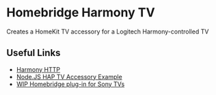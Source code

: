 # Homebridge Harmony TV

Creates a HomeKit TV accessory for a Logitech Harmony-controlled TV

## Useful Links

- [Harmony HTTP](https://github.com/smockle/harmony-http)
- [Node.JS HAP TV Accessory Example](https://github.com/KhaosT/HAP-NodeJS/blob/master/accessories/TV_accessory.js)
- [WIP Homebridge plug-in for Sony TVs](https://github.com/arnif/homebridge-sony-television)
